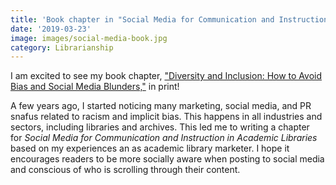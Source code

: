```yaml
---
title: 'Book chapter in "Social Media for Communication and Instruction in Academic Libraries" published'
date: '2019-03-23'
image: images/social-media-book.jpg
category: Librarianship
---
```


I am excited to see my book chapter, ["Diversity and Inclusion: How to Avoid Bias and Social Media Blunders,"](https://repository.arizona.edu/handle/10150/631799) in print!

A few years ago, I started noticing many marketing, social media, and PR snafus related to racism and implicit bias. This happens in all industries and sectors, including libraries and archives. This led me to writing a chapter for *Social Media for Communication and Instruction in Academic Libraries* based on my experiences an as academic library marketer. I hope it encourages readers to be more socially aware when posting to social media and conscious of who is scrolling through their content.
